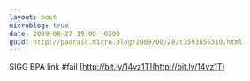 ```yaml
---
layout: post
microblog: true
date: 2009-08-27 19:00 -0500
guid: http://padraic.micro.blog/2009/08/28/t3593656310.html
---
```

SIGG BPA link #fail [http://bit.ly/14vz1T](http://bit.ly/14vz1T)
